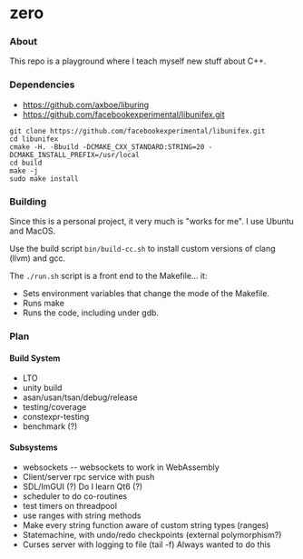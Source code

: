 
# zero

### About

This repo is a playground where I teach myself new stuff about C++.

### Dependencies

 * https://github.com/axboe/liburing
 * https://github.com/facebookexperimental/libunifex.git
 
```
git clone https://github.com/facebookexperimental/libunifex.git
cd libunifex
cmake -H. -Bbuild -DCMAKE_CXX_STANDARD:STRING=20 -DCMAKE_INSTALL_PREFIX=/usr/local
cd build
make -j
sudo make install
```

### Building

Since this is a personal project, it very much is "works for me". I use Ubuntu and MacOS.

Use the build script `bin/build-cc.sh` to install custom versions of clang (llvm) and gcc.

The `./run.sh` script is a front end to the Makefile... it:
 * Sets environment variables that change the mode of the Makefile.
 * Runs make
 * Runs the code, including under gdb.

### Plan

#### Build System

 * LTO
 * unity build
 * asan/usan/tsan/debug/release
 * testing/coverage
 * constexpr-testing
 * benchmark (?)

#### Subsystems

 * websockets -- websockets to work in WebAssembly
 * Client/server rpc service with push
 * SDL/ImGUI (?) Do I learn Qt6 (?)
 * scheduler to do co-routines
 * test timers on threadpool
 * use ranges with string methods
 * Make every string function aware of custom string types (ranges)
 * Statemachine, with undo/redo checkpoints (external polymorphism?)
 * Curses server with logging to file (tail -f) Always wanted to do this
 
 



